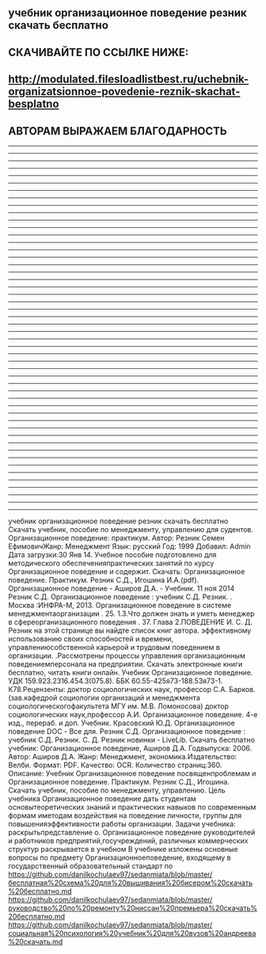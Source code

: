 учебник организационное поведение резник скачать бесплатно
--------------------------------------------------
СКАЧИВАЙТЕ ПО ССЫЛКЕ НИЖЕ:
--------------------------------------------------
http://modulated.filesloadlistbest.ru/uchebnik-organizatsionnoe-povedenie-reznik-skachat-besplatno
--------------------------------------------------
АВТОРАМ ВЫРАЖАЕМ БЛАГОДАРНОСТЬ
--------------------------------------------------
--------------------------------------------------
--------------------------------------------------
--------------------------------------------------
--------------------------------------------------
--------------------------------------------------
--------------------------------------------------
--------------------------------------------------
--------------------------------------------------
--------------------------------------------------
--------------------------------------------------
--------------------------------------------------
--------------------------------------------------
--------------------------------------------------
--------------------------------------------------
--------------------------------------------------
--------------------------------------------------
--------------------------------------------------
--------------------------------------------------
--------------------------------------------------
--------------------------------------------------
--------------------------------------------------
--------------------------------------------------
--------------------------------------------------
--------------------------------------------------
--------------------------------------------------
--------------------------------------------------
--------------------------------------------------
--------------------------------------------------
--------------------------------------------------
--------------------------------------------------
--------------------------------------------------
--------------------------------------------------
--------------------------------------------------
--------------------------------------------------
--------------------------------------------------
--------------------------------------------------
--------------------------------------------------
--------------------------------------------------
--------------------------------------------------
--------------------------------------------------
--------------------------------------------------
--------------------------------------------------
--------------------------------------------------
--------------------------------------------------
--------------------------------------------------
--------------------------------------------------
--------------------------------------------------
--------------------------------------------------
--------------------------------------------------
--------------------------------------------------
учебник организационное поведение резник скачать бесплатно Скачать учебник, пособие по менеджменту, управлению для судентов. Организационное поведение: практикум. Автор: Резник Семен ЕфимовичЖанр: Менеджмент Язык: русский Год: 1999 Добавил: Admin Дата загрузки:30 Янв 14. Учебное пособие подготовлено для методического обеспеченияпрактических занятий по курсу Организационное поведение и содержит. Скачать: Организационное поведение. Практикум. Резник С.Д., Игошина И.А.(pdf). Организационное поведение - Аширов Д.А. - Учебник. 11 ноя 2014  Резник С.Д. Организационное поведение : учебник  С.Д. Резник. . Москва :ИНФРА-М, 2013.  Организационное поведение в системе менеджментаорганизации . 25. 1.3.Что должен знать и уметь менеджер в сфереорганизационного поведения . 37. Глава 2.ПОВЕДЕНИЕ И. С. Д. Резник  на этой странице вы найдте список книг автора. эффективному использованию своих способностей и времени, управлениюсобственной карьерой и трудовым поведением в организации. .Рассмотрены процессы управления организационным поведениемперсонала на предприятии. Скачать электронные книги бесплатно, читать книги онлайн. Учебник Организационное поведение. УДК 159.923.2316.454.3(075.8). ББК 60.55-425я73-188.53я73-1. К78.Рецензенты: доктор социологических наук, профессор С.А. Барков. (зав.кафедрой социологии организаций и менеджмента социологическогофакультета МГУ им. М.В. Ломоносова) доктор социологических наук,профессор А.И. Организационное поведение. 4-е изд., перераб. и доп. Учебник. Красовский Ю.Д. Организационное поведение DOC - Все для. Резник С.Д. Организационное поведение : учебник  С.Д. Резник. С. Д. Резник  новинки - LiveLib. Скачать бесплатно учебник: Организационное поведение, Аширов Д.А. Годвыпуска: 2006. Автор: Аширов Д.А. Жанр: Менеджмент, экономика.Издательство: Велби. Формат: PDF. Качество: OCR. Количество страниц:360. Описание: Учебник Организационное поведение посвященпроблемам и
Организационное поведение. Практикум. Резник С.Д., Игошина. Скачать учебник, пособие по менеджменту, управлению. Цель учебника Организационное поведение  дать студентам основытеоретических знаний и практических навыков по современным формам иметодам воздействия на поведение личности, группы для повышенияэффективности работы организации. Задачи учебника: раскрытьпредставление о. Организационное поведение руководителей и работников предприятий,госучреждений, различных коммерческих структур раскрывается в учебном В учебнике изложены основные вопросы по предмету Организационноеповедение, входящему в государственный образовательный стандарт по
https://github.com/danilkochulaev97/sedanmiata/blob/master/бесплатная%20схема%20для%20вышивания%20бисером%20скачать%20бесплатно.md
https://github.com/danilkochulaev97/sedanmiata/blob/master/руководство%20по%20ремонту%20ниссан%20премьера%20скачать%20бесплатно.md
https://github.com/danilkochulaev97/sedanmiata/blob/master/социальная%20психология%20учебник%20для%20вузов%20андреева%20скачать.md